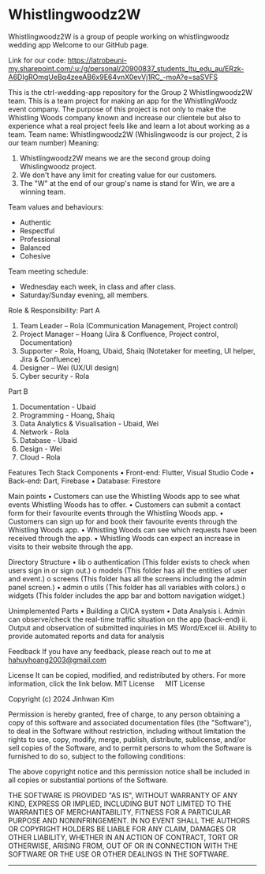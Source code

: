 # Whistlingwoodz2W
Whistlingwoodz2W is a group of people working on whistlingwoodz wedding app 
Welcome to our GitHub page. 

Link for our code:
https://latrobeuni-my.sharepoint.com/:u:/g/personal/20900837_students_ltu_edu_au/ERzk-A6DIgROmqUeBq4zeeAB6x9E64vnX0evVj1RC_-moA?e=saSVFS


This is the ctrl-wedding-app repository for the Group 2 Whistlingwoodz2W team.
This is a team project for making an app for the WhistlingWoodz event company. The purpose of this project is not only to make the Whistling Woods company known and increase our clientele but also to experience what a real project feels like and learn a lot about working as a team.
Team name: Whistlingwoodz2W (Whislingwoodz is our project, 2 is our team number)
Meaning:

1. Whistlingwoodz2W means we are the second group doing Whislingwoodz project.
2. We don't have any limit for creating value for our customers.
3. The "W" at the end of our group's name is stand for Win, we are a winning team.

Team values and behaviours:
+ Authentic
+ Respectful
+ Professional
+ Balanced
+ Cohesive

Team meeting schedule:
- Wednesday each week, in class and after class.
- Saturday/Sunday evening, all members.

Role & Responsibility:
Part A
1. Team Leader – Rola (Communication Management, Project control)
2. Project Manager – Hoang (Jira & Confluence, Project control, Documentation)
3. Supporter - Rola, Hoang, Ubaid, Shaiq (Notetaker for meeting, UI helper, Jira & Confluence) 
4. Designer – Wei (UX/UI design)
5. Cyber security - Rola

Part B
1. Documentation - Ubaid 
2. Programming - Hoang, Shaiq
3. Data Analytics & Visualisation - Ubaid, Wei
4. Network - Rola
5. Database - Ubaid
6. Design - Wei
7. Cloud - Rola

Features
Tech Stack Components
•	Front-end: Flutter, Visual Studio Code
•	Back-end: Dart, Firebase
•	Database: Firestore

Main points
•	Customers can use the Whistling Woods app to see what events Whistling Woods has to offer.
•	Customers can submit a contact form for their favourite events through the Whistling Woods app.
•	Customers can sign up for and book their favourite events through the Whistling Woods app.
•	Whistling Woods can see which requests have been received through the app.
•	Whistling Woods can expect an increase in visits to their website through the app.

Directory Structure
•	lib
 o	authentication (This folder exists to check when users sign in or sign out.)
 o	models (This folder has all the entities of user and event.)
 o	screens (This folder has all the screens including the admin panel screen.)
•	admin
o	utils (This folder has all variables with colors.)
o	widgets (This folder includes the app bar and bottom navigation widget.)




Unimplemented Parts
•	Building a CI/CA system
•	Data Analysis
i.	Admin can observe/check the real-time traffic situation on the app (back-end)
ii.	Output and observation of submitted inquiries in MS Word/Excel
iii.	Ability to provide automated reports and data for analysis

Feedback
If you have any feedback, please reach out to me at hahuyhoang2003@gmail.com

License
It can be copied, modified, and redistributed by others. For more information, click the link below. MIT License
 
MIT License
 
Copyright (c) 2024 Jinhwan Kim
 
Permission is hereby granted, free of charge, to any person obtaining a copy
of this software and associated documentation files (the "Software"), to deal
in the Software without restriction, including without limitation the rights
to use, copy, modify, merge, publish, distribute, sublicense, and/or sell
copies of the Software, and to permit persons to whom the Software is
furnished to do so, subject to the following conditions:
 
The above copyright notice and this permission notice shall be included in all
copies or substantial portions of the Software.
 
THE SOFTWARE IS PROVIDED "AS IS", WITHOUT WARRANTY OF ANY KIND, EXPRESS OR
IMPLIED, INCLUDING BUT NOT LIMITED TO THE WARRANTIES OF MERCHANTABILITY,
FITNESS FOR A PARTICULAR PURPOSE AND NONINFRINGEMENT. IN NO EVENT SHALL THE
AUTHORS OR COPYRIGHT HOLDERS BE LIABLE FOR ANY CLAIM, DAMAGES OR OTHER
LIABILITY, WHETHER IN AN ACTION OF CONTRACT, TORT OR OTHERWISE, ARISING FROM,
OUT OF OR IN CONNECTION WITH THE SOFTWARE OR THE USE OR OTHER DEALINGS IN THE
SOFTWARE.




****
